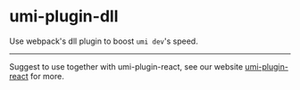 # umi-plugin-dll

Use webpack's dll plugin to boost `umi dev`'s speed.

---

Suggest to use together with umi-plugin-react, see our website [umi-plugin-react](https://umijs.org/plugin/umi-plugin-react.html) for more.
